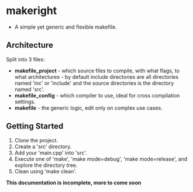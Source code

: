 makeright
=========

* A simple yet generic and flexible makefile.

Architecture
------------

Split into 3 files:
* **makefile_project** - which source files to compile, with what flags, to what architectures - by default include directories are all 
directories named 'inc' or 'include' and the source directories is the directory named 'src'.
* **makefile_config** - which compiler to use, ideal for cross compilation settings.
* **makefile** - the generic logic, edit only on complex use cases.

Getting Started
---------------

1. Clone the project.
2. Create a 'src' directory.
3. Add your 'main.cpp' into 'src'.
4. Execute one of 'make', 'make mode=debug', 'make mode=release', and explore the directory tree.
5. Clean using 'make clean'.

**This documentation is incomplete, more to come soon**
